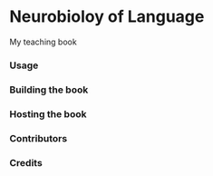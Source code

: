 # Neurobioloy of Language

My teaching book

###  Usage

### Building the book

### Hosting the book

###  Contributors

###  Credits
